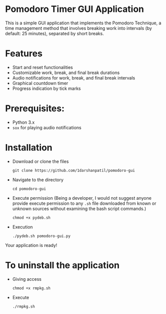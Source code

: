 # Pomodoro Timer GUI Application

This is a simple GUI application that implements the Pomodoro Technique, a time management method that involves breaking work into intervals (by default: 25 minutes), separated by short breaks.

# Features
* Start and reset functionalities
* Customizable work, break, and final break durations
* Audio notifications for work, break, and final break intervals
* Graphical countdown timer
* Progress indication by tick marks


# Prerequisites:
* Python 3.x
* `sox` for playing audio notifications


# Installation
* Download or clone the files
    
      git clone https://github.com/1darshanpatil/pomodoro-gui

* Navigate to the directory
      
      cd pomodoro-gui

* Execute permission (Being a developer, I would not suggest anyone provide execute permission to any `.sh` file downloaded from known or unknown sources without examining the bash script commands.)


      chmod +x pydeb.sh

* Execution

      ./pydeb.sh pomodoro-gui.py

Your application is ready!


# To uninstall the application 

* Giving access

      chmod +x rmpkg.sh

* Execute

      ./rmpkg.sh

